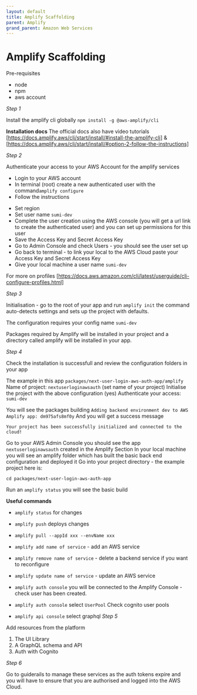 ```yaml
---
layout: default
title: Amplify Scaffolding
parent: Amplify
grand_parent: Amazon Web Services
---
```


# Amplify Scaffolding

Pre-requisites

- node
- npm
- aws account

_Step 1_

Install the amplify cli globally
`npm install -g @aws-amplify/cli`

**Installation docs**
The official docs also have video tutorials
[https://docs.amplify.aws/cli/start/install/#install-the-amplify-cli] &
[https://docs.amplify.aws/cli/start/install/#option-2-follow-the-instructions]

_Step 2_

Authenticate your access to your AWS Account for the amplify services

- Login to your AWS account
- In terminal (root) create a new authenticated user with the command`amplify configure`
- Follow the instructions

* Set region
* Set user name `sumi-dev`
* Complete the user creation using the AWS console (you will get a url link to create the authenticated user) and you can set up permissions for this user
* Save the Access Key and Secret Access Key
* Go to Admin Console and check Users - you should see the user set up
* Go back to terminal - to link your local to the AWS Cloud paste your Access Key and Secret Access Key
* Give your local machine a user name `sumi-dev`

For more on profiles [https://docs.aws.amazon.com/cli/latest/userguide/cli-configure-profiles.html]

_Step 3_

Initialisation - go to the root of your app and run `amplify init` the command auto-detects settings and sets up the project with defaults.

The configuration requires your config name `sumi-dev`

Packages required by Amplify will be installed in your project and a directory called amplify will be installed in your app.

_Step 4_

Check the installation is successfull and review the configuration folders in your app

The example in this app `packages/next-user-login-aws-auth-app/amplify`
Name of project: `nextuserloginawsauth` (set name of your project)
Initialise the project with the above configuration (yes)
Authenticate your access: `sumi-dev`

You will see the packages building `Adding backend environment dev to AWS Amplify app: dm975afs8mf0y`
And you will get a success message

`Your project has been successfully initialized and connected to the cloud!`

Go to your AWS Admin Console you should see the app `nextuserloginawsauth` created in the Amplify Section
In your local machine you will see an amplify folder which has built the basic back end configuration and deployed it
Go into your project directory - the example project here is:

`cd packages/next-user-login-aws-auth-app`

Run an `amplify status` you will see the basic build

**Useful commands**

- `amplify status` for changes
- `amplify push` deploys changes
- `amplify pull --appId xxx --envName xxx`

- `amplify add name of service` - add an AWS service
- `amplify remove name of service` - delete a backend service if you want to reconfigure
- `amplify update name of service` - update an AWS service

- `amplify auth console` you will be connected to the Amplify Console - check user has been created.
- `amplify auth console` select `UserPool` Check cognito user pools
- `amplify api console` select graphql
  _Step 5_

Add resources from the platform

1. The UI Library
2. A GraphQL schema and API
3. Auth with Cognito

_Step 6_

Go to guiderails to manage these services as the auth tokens expire and you will have to ensure that you are authorised and logged into the AWS Cloud.